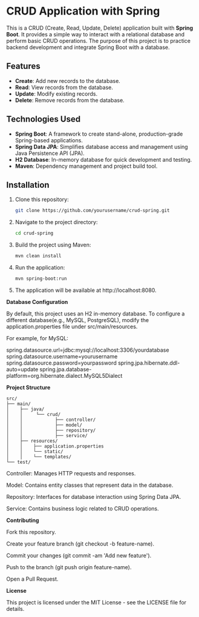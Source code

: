 # CRUD Application with Spring

This is a CRUD (Create, Read, Update, Delete) application built with **Spring Boot**. 
It provides a simple way to interact with a relational database and perform basic CRUD operations. 
The purpose of this project is to practice backend development and integrate Spring Boot with a database.

## Features

- **Create**: Add new records to the database.
- **Read**: View records from the database.
- **Update**: Modify existing records.
- **Delete**: Remove records from the database.

## Technologies Used

- **Spring Boot**: A framework to create stand-alone, production-grade Spring-based applications.
- **Spring Data JPA**: Simplifies database access and management using Java Persistence API (JPA).
- **H2 Database**: In-memory database for quick development and testing.
- **Maven**: Dependency management and project build tool.

## Installation

1. Clone this repository:

   ```bash
   git clone https://github.com/yourusername/crud-spring.git

2. Navigate to the project directory:

    ```bash
   cd crud-spring

3. Build the project using Maven:

    ```bash
   mvn clean install

4. Run the application:

    ```bash
   mvn spring-boot:run

5. The application will be available at http://localhost:8080.


**Database Configuration**

By default, this project uses an H2 in-memory database. To configure a different database(e.g., MySQL, PostgreSQL), 
modify the application.properties file under src/main/resources.

For example, for MySQL:

spring.datasource.url=jdbc:mysql://localhost:3306/yourdatabase
spring.datasource.username=yourusername
spring.datasource.password=yourpassword
spring.jpa.hibernate.ddl-auto=update
spring.jpa.database-platform=org.hibernate.dialect.MySQL5Dialect

**Project Structure**

```
src/
├── main/
│    ├── java/
│    │     └── crud/
│    │            ├── controller/
│    │            ├── model/
│    │            ├── repository/
│    │            ├── service/
│    ├── resources/
│    │    ├── application.properties
│    │    └── static/
│    │    └── templates/
└── test/
```

Controller: Manages HTTP requests and responses.

Model: Contains entity classes that represent data in the database.

Repository: Interfaces for database interaction using Spring Data JPA.

Service: Contains business logic related to CRUD operations.

**Contributing**

Fork this repository.

Create your feature branch (git checkout -b feature-name).

Commit your changes (git commit -am 'Add new feature').

Push to the branch (git push origin feature-name).

Open a Pull Request.

**License**

This project is licensed under the MIT License - see the LICENSE file for details.

